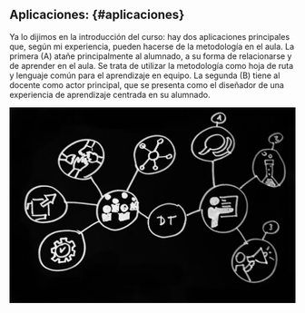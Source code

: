 ## Aplicaciones: {#aplicaciones}

Ya lo dijimos en la introducción del curso: hay dos aplicaciones principales que, según mi experiencia, pueden hacerse de la metodología en el aula. La primera (A) atañe principalmente al alumnado, a su forma de relacionarse y de aprender en el aula. Se trata de utilizar la metodología como hoja de ruta y lenguaje común para el aprendizaje en equipo. La segunda (B) tiene al docente como actor principal, que se presenta como el diseñador de una experiencia de aprendizaje centrada en su alumnado.

![](images/image28.jpg)